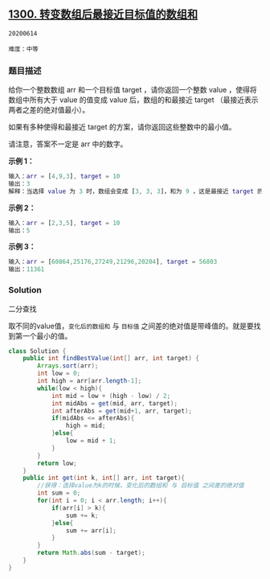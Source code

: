 ## [1300. 转变数组后最接近目标值的数组和](https://leetcode-cn.com/problems/sum-of-mutated-array-closest-to-target/)

`20200614`

`难度：中等`

### 题目描述

给你一个整数数组 arr 和一个目标值 target ，请你返回一个整数 value ，使得将数组中所有大于 value 的值变成 value 后，数组的和最接近  target （最接近表示两者之差的绝对值最小）。

如果有多种使得和最接近 target 的方案，请你返回这些整数中的最小值。

请注意，答案不一定是 arr 中的数字。

**示例 1：**

```matlab
输入：arr = [4,9,3], target = 10
输出：3
解释：当选择 value 为 3 时，数组会变成 [3, 3, 3]，和为 9 ，这是最接近 target 的方案。
```

**示例 2：**

```matlab
输入：arr = [2,3,5], target = 10
输出：5
```

**示例 3：**

```matlab
输入：arr = [60864,25176,27249,21296,20204], target = 56803
输出：11361
```

### Solution

二分查找

取不同的value值，`变化后的数组和` 与 `目标值` 之间差的绝对值是带峰值的。就是要找到第一个最小的值。

```java
class Solution {
    public int findBestValue(int[] arr, int target) {
        Arrays.sort(arr);
        int low = 0;
        int high = arr[arr.length-1];
        while(low < high){
            int mid = low + (high - low) / 2;
            int midAbs = get(mid, arr, target);
            int afterAbs = get(mid+1, arr, target);
            if(midAbs <= afterAbs){
                high = mid;
            }else{
                low = mid + 1;
            }
        }
        return low;
    }
    public int get(int k, int[] arr, int target){
        //获得：选择value为k的时候，变化后的数组和 与 目标值 之间差的绝对值
        int sum = 0;
        for(int i = 0; i < arr.length; i++){
            if(arr[i] > k){
                sum += k;
            }else{
                sum += arr[i];
            }
        }
        return Math.abs(sum - target);
    }
}
```

